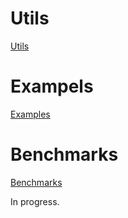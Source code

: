 # Utils

[Utils](./Utils.md)

# Exampels
[Examples](./Examples.md)


# Benchmarks

[Benchmarks](./Benchmarks.md)

In progress.
